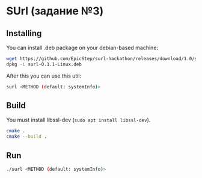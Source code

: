 # SUrl (задание №3)
## Installing
You can install .deb package on your debian-based machine:
```bash
wget https://github.com/EpicStep/surl-hackathon/releases/download/1.0/surl-0.1.1-Linux.deb
dpkg -i surl-0.1.1-Linux.deb
```
After this you can use this util:
```bash
surl <METHOD (default: systemInfo)>
```
## Build
You must install libssl-dev (```sudo apt install libssl-dev```).
```bash
cmake .
cmake --build .
```
## Run
```bash
./surl <METHOD (default: systemInfo)>
```